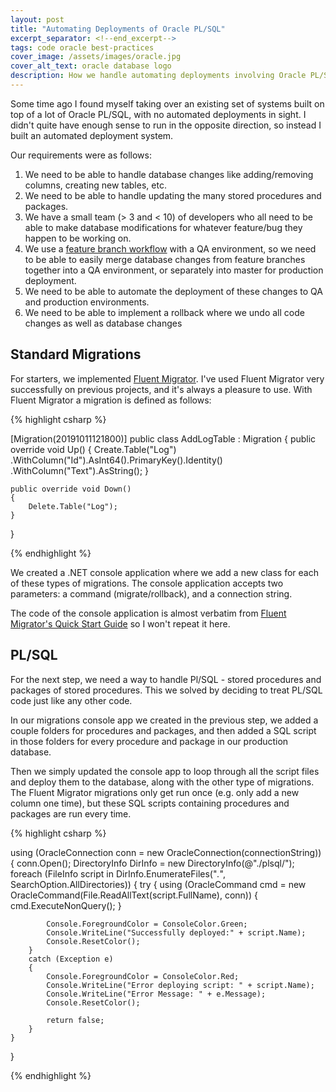 ```yaml
---
layout: post
title: "Automating Deployments of Oracle PL/SQL"
excerpt_separator: <!--end_excerpt-->
tags: code oracle best-practices
cover_image: /assets/images/oracle.jpg
cover_alt_text: oracle database logo
description: How we handle automating deployments involving Oracle PL/SQL procedures, packages, etc.
---
```


Some time ago I found myself taking over an existing set of systems built on top of a lot of Oracle PL/SQL, with no automated deployments in sight. I didn't quite have enough sense to run in the opposite direction, so instead I built an automated deployment system.

<!--end_excerpt-->

Our requirements were as follows:
1. We need to be able to handle database changes like adding/removing columns, creating new tables, etc.
2. We need to be able to handle updating the many stored procedures and packages.
3. We have a small team (&gt; 3 and &lt; 10) of developers who all need to be able to make database modifications for whatever feature/bug they happen to be working on.
4. We use a [feature branch workflow](https://www.atlassian.com/git/tutorials/comparing-workflows/feature-branch-workflow) with a QA environment, so we need to be able to easily merge database changes from feature branches together into a QA environment, or separately into master for production deployment.
5. We need to be able to automate the deployment of these changes to QA and production environments.
6. We need to be able to implement a rollback where we undo all code changes as well as database changes

## Standard Migrations
For starters, we implemented [Fluent Migrator](https://fluentmigrator.github.io/). I've used Fluent Migrator very successfully on previous projects, and it's always a pleasure to use. With Fluent Migrator a migration is defined as follows:

{% highlight csharp %}

[Migration(20191011121800)]
public class AddLogTable : Migration
{
    public override void Up()
    {
        Create.Table("Log")
            .WithColumn("Id").AsInt64().PrimaryKey().Identity()
            .WithColumn("Text").AsString();
    }

    public override void Down()
    {
        Delete.Table("Log");
    }
}

{% endhighlight %}

We created a .NET console application where we add a new class for each of these types of migrations. The console application accepts two parameters: a command (migrate/rollback), and a connection string.

The code of the console application is almost verbatim from [Fluent Migrator's Quick Start Guide](https://fluentmigrator.github.io/articles/quickstart.html?tabs=runner-in-process) so I won't repeat it here.

## PL/SQL
For the next step, we need a way to handle Pl/SQL - stored procedures and packages of stored procedures. This we solved by deciding to treat PL/SQL code just like any other code.

In our migrations console app we created in the previous step, we added a couple folders for procedures and packages, and then added a SQL script in those folders for every procedure and package in our production database. 

Then we simply updated the console app to loop through all the script files and deploy them to the database, along with the other type of migrations. The Fluent Migrator migrations only get run once (e.g. only add a new column one time), but these SQL scripts containing procedures and packages are run every time.

{% highlight csharp %}

using (OracleConnection conn = new OracleConnection(connectionString))
{
    conn.Open();
    DirectoryInfo DirInfo = new DirectoryInfo(@"./plsql/");
    foreach (FileInfo script in DirInfo.EnumerateFiles("*.*", SearchOption.AllDirectories))
    {
        try
        {
            using (OracleCommand cmd = new OracleCommand(File.ReadAllText(script.FullName), conn))
            {
                cmd.ExecuteNonQuery();
            }

            Console.ForegroundColor = ConsoleColor.Green;
            Console.WriteLine("Successfully deployed:" + script.Name);
            Console.ResetColor();
        }
        catch (Exception e)
        {
            Console.ForegroundColor = ConsoleColor.Red;
            Console.WriteLine("Error deploying script: " + script.Name);
            Console.WriteLine("Error Message: " + e.Message);
            Console.ResetColor();
            
            return false;
        }
    }
}

{% endhighlight %}